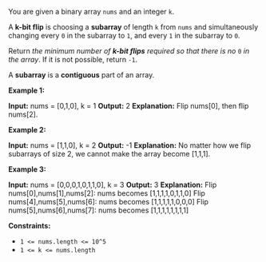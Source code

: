 
You are given a binary array  `nums`  and an integer  `k`.

A  **k-bit flip**  is choosing a  **subarray**  of length  `k`  from  `nums`  and simultaneously changing every  `0`  in the subarray to  `1`, and every  `1`  in the subarray to  `0`.

Return  _the minimum number of  **k-bit flips**  required so that there is no_ `0` _in the array_. If it is not possible, return  `-1`.

A  **subarray**  is a  **contiguous**  part of an array.

**Example 1:**

**Input:** nums = [0,1,0], k = 1
**Output:** 2
**Explanation:** Flip nums[0], then flip nums[2].

**Example 2:**

**Input:** nums = [1,1,0], k = 2
**Output:** -1
**Explanation:** No matter how we flip subarrays of size 2, we cannot make the array become [1,1,1].

**Example 3:**

**Input:** nums = [0,0,0,1,0,1,1,0], k = 3
**Output:** 3
**Explanation:**
Flip nums[0],nums[1],nums[2]: nums becomes [1,1,1,1,0,1,1,0]
Flip nums[4],nums[5],nums[6]: nums becomes [1,1,1,1,1,0,0,0]
Flip nums[5],nums[6],nums[7]: nums becomes [1,1,1,1,1,1,1,1]

**Constraints:**

-   `1 <= nums.length <= 10^5`
-   `1 <= k <= nums.length`